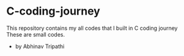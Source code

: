 # C-coding-journey
This repository contains my all codes that I built in C coding journey
<br>
These are small codes.
<br>
- by Abhinav Tripathi